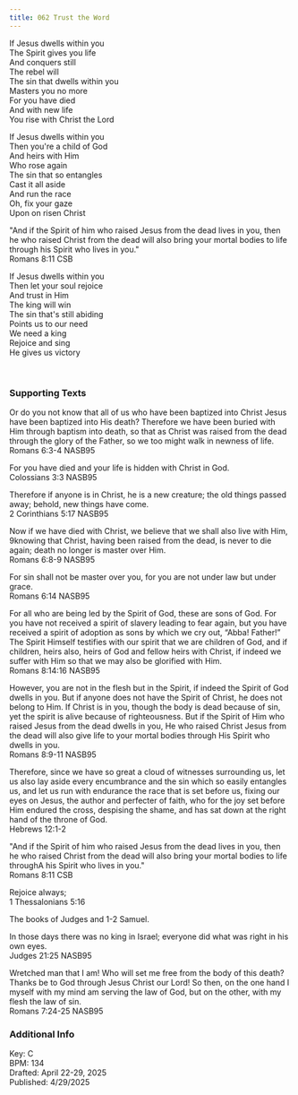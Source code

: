 ```yaml
---
title: 062 Trust the Word
---
```


If Jesus dwells within you \
The Spirit gives you life \
And conquers still \
The rebel will \
The sin that dwells within you \
Masters you no more \
For you have died \
And with new life \
You rise with Christ the Lord 

If Jesus dwells within you \
Then you're a child of God \
And heirs with Him \
Who rose again \
The sin that so entangles \
Cast it all aside \
And run the race \
Oh, fix your gaze \
Upon on risen Christ 

"And if the Spirit of him who raised Jesus from the dead lives in you, then he who raised Christ from the dead will also bring your mortal bodies to life through his Spirit who lives in you." \
Romans 8:11 CSB

If Jesus dwells within you \
Then let your soul rejoice \
And trust in Him \
The king will win \
The sin that's still abiding \
Points us to our need \
We need a king \
Rejoice and sing \
He gives us victory

<br /> 

### Supporting Texts ###

Or do you not know that all of us who have been baptized into Christ Jesus have been baptized into His death? 
Therefore we have been buried with Him through baptism into death, so that as Christ was raised from the dead through the glory of the Father, so we too might walk in newness of life. \
Romans 6:3-4 NASB95

For you have died and your life is hidden with Christ in God. \
Colossians 3:3 NASB95

Therefore if anyone is in Christ, he is a new creature; the old things passed away; behold, new things have come.\
2 Corinthians 5:17 NASB95

Now if we have died with Christ, we believe that we shall also live with Him, 9knowing that Christ, having been raised from the dead, is never to die again; death no longer is master over Him. \
Romans 6:8-9 NASB95

For sin shall not be master over you, for you are not under law but under grace. \
Romans 6:14 NASB95

For all who are being led by the Spirit of God, these are sons of God. 
For you have not received a spirit of slavery leading to fear again, but you have received a spirit of adoption as sons by which we cry out, “Abba! Father!” 
The Spirit Himself testifies with our spirit that we are children of God, 
and if children, heirs also, heirs of God and fellow heirs with Christ, if indeed we suffer with Him so that we may also be glorified with Him. \
Romans 8:14:16 NASB95

However, you are not in the flesh but in the Spirit, if indeed the Spirit of God dwells in you. But if anyone does not have the Spirit of Christ, he does not belong to Him. 
If Christ is in you, though the body is dead because of sin, yet the spirit is alive because of righteousness. 
But if the Spirit of Him who raised Jesus from the dead dwells in you, He who raised Christ Jesus from the dead will also give life to your mortal bodies through His Spirit who dwells in you. \
Romans 8:9-11 NASB95

Therefore, since we have so great a cloud of witnesses surrounding us, let us also lay aside every encumbrance and the sin which so easily entangles us, and let us run with endurance the race that is set before us, 
fixing our eyes on Jesus, the author and perfecter of faith, who for the joy set before Him endured the cross, despising the shame, and has sat down at the right hand of the throne of God. \
Hebrews 12:1-2

"And if the Spirit of him who raised Jesus from the dead lives in you, then he who raised Christ from the dead will also bring your mortal bodies to life throughA his Spirit who lives in you." \
Romans 8:11 CSB

Rejoice always; \
1 Thessalonians 5:16

The books of Judges and 1-2 Samuel.

In those days there was no king in Israel; everyone did what was right in his own eyes. \
Judges 21:25 NASB95

Wretched man that I am! Who will set me free from the body of this death? 
Thanks be to God through Jesus Christ our Lord! So then, on the one hand I myself with my mind am serving the law of God, but on the other, with my flesh the law of sin. \
Romans 7:24-25 NASB95

### Additional Info

Key: C \
BPM: 134 \
Drafted: April 22-29, 2025 \
Published: 4/29/2025
